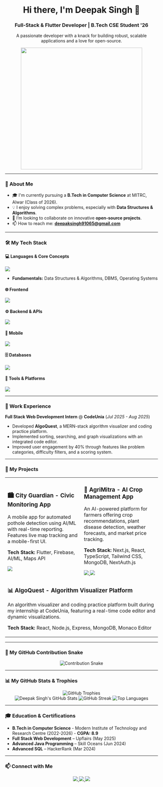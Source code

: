 <div align="center">
  <h1>Hi there, I'm Deepak Singh 👋</h1>
  <h3>Full-Stack & Flutter Developer | B.Tech CSE Student '26</h3>
  <p>A passionate developer with a knack for building robust, scalable applications and a love for open-source.</p>
  
  <img src="https://media.giphy.com/media/v1.Y2lkPTc5MGI3NjExM3d6bWk1cmQzMGZ2c2R6Zm5kb3E4ZW9wOHkweGZqd2t2eDY0eXp2eCZlcD12MV9pbnRlcm5hbF9naWZfYnlfaWQmY3Q9Zw/qgQUggAC3Pfv687qPC/giphy.gif" width="400" />
</div>

---

### 🚀 About Me

- 🎓 I'm currently pursuing a **B.Tech in Computer Science** at MITRC, Alwar (Class of 2026).
- 💡 I enjoy solving complex problems, especially with **Data Structures & Algorithms**.
- 🤝 I’m looking to collaborate on innovative **open-source projects**.
- 📫 How to reach me: **deepaksingh91065@gmail.com**

---

### 🛠️ My Tech Stack

#### 💻 Languages & Core Concepts
<p align="left">
  <a href="https://skillicons.dev">
    <img src="https://skillicons.dev/icons?i=java,python,js,mysql" />
  </a>
</p>
<ul><li><b>Fundamentals:</b> Data Structures & Algorithms, DBMS, Operating Systems</li></ul>

#### 🌐 Frontend
<p align="left">
  <a href="https://skillicons.dev">
    <img src="https://skillicons.dev/icons?i=react,nextjs,html,css,tailwind,js" />
  </a>
</p>

#### ⚙️ Backend & APIs
<p align="left">
  <a href="https://skillicons.dev">
    <img src="https://skillicons.dev/icons?i=spring,nodejs,express" />
  </a>
</p>

#### 📱 Mobile
<p align="left">
  <a href="https://skillicons.dev">
    <img src="https://skillicons.dev/icons?i=flutter" />
  </a>
</p>

#### 🗄️ Databases
<p align="left">
  <a href="https://skillicons.dev">
    <img src="https://skillicons.dev/icons?i=mysql,postgres,mongodb,firebase" />
  </a>
</p>

#### 🔧 Tools & Platforms
<p align="left">
  <a href="https://skillicons.dev">
    <img src="https://skillicons.dev/icons?i=git,github,postman,figma,vercel,idea,vscode,linux" />
  </a>
</p>

---

### 💼 Work Experience

**Full Stack Web Development Intern** @ **CodeUnia** (_Jul 2025 - Aug 2025_)
- Developed **AlgoQuest**, a MERN-stack algorithm visualizer and coding practice platform.
- Implemented sorting, searching, and graph visualizations with an integrated code editor.
- Improved user engagement by 40% through features like problem categories, difficulty filters, and a scoring system.

---

### 🚀 My Projects

<table>
  <tr>
    <td width="50%">
      <h3>🏙️ City Guardian - Civic Monitoring App</h3>
      <p>A mobile app for automated pothole detection using AI/ML with real-time reporting. Features live map tracking and a mobile-first UI.</p>
      <p><b>Tech Stack:</b> Flutter, Firebase, AI/ML, Maps API</p>
      <a href="https://github.com/deepaksinghh12/City-Guardian" target="_blank">
        <img src="https://img.shields.io/badge/View_Code-181717?style=for-the-badge&logo=github&logoColor=white" />
      </a>
    </td>
    <td width="50%">
      <h3>🌱 AgriMitra - AI Crop Management App</h3>
      <p>An AI-powered platform for farmers offering crop recommendations, plant disease detection, weather forecasts, and market price tracking.</p>
      <p><b>Tech Stack:</b> Next.js, React, TypeScript, Tailwind CSS, MongoDB, NextAuth.js</p>
      <a href="https://github.com/deepaksinghh12/AgriMitra" target="_blank">
        <img src="https://img.shields.io/badge/View_Code-181717?style=for-the-badge&logo=github&logoColor=white" />
      </a>
      <a href="https://agrimitra-kisan.vercel.app/" target="_blank">
        <img src="https://img.shields.io/badge/Live_Demo-0077B5?style=for-the-badge&logo=vercel&logoColor=white" />
      </a>
    </td>
  </tr>
  <tr>
    <td colspan="2">
      <h3>📊 AlgoQuest - Algorithm Visualizer Platform</h3>
      <p>An algorithm visualizer and coding practice platform built during my internship at CodeUnia, featuring a real-time code editor and dynamic visualizations.</p>
      <p><b>Tech Stack:</b> React, Node.js, Express, MongoDB, Monaco Editor</p>
    </td>
  </tr>
</table>

---

### 🐍 My GitHub Contribution Snake

<div align="center">
  <img src="https://raw.githubusercontent.com/deepaksinghh12/deepaksinghh12/main/dist/github-contribution-grid-snake.svg" alt="Contribution Snake" />
</div>

---

### 📊 My GitHub Stats & Trophies

<div align="center">
  <img src="https://github-profile-trophy.vercel.app/?username=deepaksinghh12&theme=radical&no-scroll=true&column=7" alt="GitHub Trophies" />
</div>

<div align="center">
  <img src="https://github-readme-stats.vercel.app/api?username=deepaksinghh12&show_icons=true&theme=radical&count_private=true" alt="Deepak Singh's GitHub Stats" />
  <img src="https://github-readme-streak-stats.herokuapp.com/?user=deepaksinghh12&theme=radical" alt="GitHub Streak" />
  <img src="https://github-readme-stats.vercel.app/api/top-langs/?username=deepaksinghh12&layout=compact&theme=radical" alt="Top Languages" />
</div>

---

### 🎓 Education & Certifications

-   **B.Tech in Computer Science** - Modern Institute of Technology and Research Centre (2022-2026) - **CGPA: 8.9**
-   **Full Stack Web Development** – Upflairs (May 2025)
-   **Advanced Java Programming** – Skill Oceans (Jun 2024)
-   **Advanced SQL** – HackerRank (Mar 2024)

---

### 📫 Connect with Me

<p align="center">
  <a href="https://www.linkedin.com/in/deepaksinghh12" target="_blank">
    <img src="https://img.shields.io/badge/LinkedIn-0077B5?style=for-the-badge&logo=linkedin&logoColor=white" />
  </a>
  <a href="mailto:deepaksingh91065@gmail.com" target="_blank">
    <img src="https://img.shields.io/badge/Gmail-D14836?style=for-the-badge&logo=gmail&logoColor=white" />
  </a>
  <a href="https://github.com/deepaksinghh12" target="_blank">
    <img src="https://img.shields.io/badge/GitHub-181717?style=for-the-badge&logo=github&logoColor=white" />
  </a>
</p>
